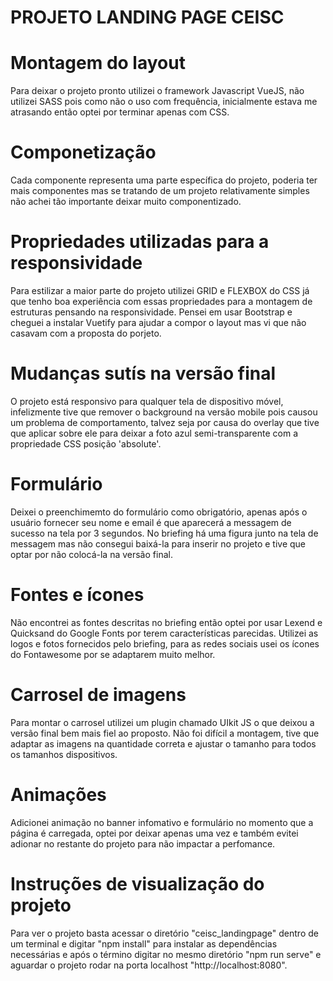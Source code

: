 # PROJETO LANDING PAGE CEISC


# Montagem do layout
Para deixar o projeto pronto utilizei o framework Javascript VueJS, não utilizei SASS pois como não o uso com frequência, inicialmente estava me atrasando então optei por terminar apenas com CSS.

# Componetização
Cada componente representa uma parte específica do projeto, poderia ter mais componentes mas  se tratando de um projeto relativamente simples não achei tão importante deixar muito componentizado.

# Propriedades utilizadas para a responsividade
Para estilizar a maior parte do projeto utilizei GRID e FLEXBOX do CSS já que tenho boa experiência com essas propriedades para a montagem de estruturas pensando na responsividade. Pensei em usar Bootstrap e cheguei a instalar Vuetify para ajudar a compor o layout mas  vi que não casavam com a proposta do porjeto. 

# Mudanças sutís na versão final
O projeto está responsivo para qualquer tela de dispositivo móvel, infelizmente tive que remover o background na versão mobile pois causou um problema de comportamento, talvez seja por causa do overlay que tive que aplicar sobre ele para deixar a foto azul semi-transparente  com a propriedade CSS posição 'absolute'. 
 
# Formulário
 Deixei o preenchimemto do formulário como obrigatório, apenas após o usuário fornecer seu nome e email é que aparecerá a messagem de sucesso na tela por 3 segundos. No briefing há uma figura junto na tela de messagem mas não consegui baixá-la para inserir no projeto e tive que optar por não colocá-la na versão final. 

# Fontes e ícones
 Não encontrei as fontes descritas no briefing então optei por usar Lexend e Quicksand do Google Fonts por terem características parecidas. Utilizei as logos e fotos fornecidos pelo briefing, para as redes sociais usei os ícones do Fontawesome por se adaptarem muito melhor.

# Carrosel de imagens
Para montar o carrosel utilizei um plugin chamado UIkit JS o que deixou a versão final bem mais fiel ao proposto. Não foi difícil a montagem, tive que adaptar as imagens na quantidade correta e ajustar o tamanho para todos os tamanhos dispositivos.

# Animações
Adicionei animação no banner infomativo e formulário no momento que a página é carregada, optei por deixar apenas uma vez e também evitei adionar no restante do projeto para não impactar a perfomance.

# Instruções de visualização do projeto
Para ver o projeto basta acessar o diretório "ceisc_landingpage" dentro de um terminal e digitar "npm install" para instalar as dependências necessárias  e após o término digitar no mesmo diretório "npm run serve" e aguardar o projeto rodar na porta localhost "http://localhost:8080".
